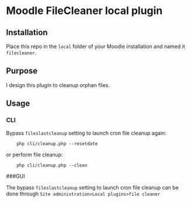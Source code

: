 # Moodle FileCleaner local plugin

## Installation

Place this repo in the `local` folder of your Moodle installation and named it `filecleaner`. 

## Purpose

I design this plugin to cleanup orphan files.
 
## Usage

### CLI

Bypass `fileslastcleanup` setting to launch cron file cleanup again:

        php cli/cleanup.php --resetdate
        
or perform file cleanup:
        
        php cli/cleanup.php --clean

###GUI

The bypass `fileslastcleanup` setting to launch cron file cleanup can be done through `Site administration>Local plugins>file cleaner`
